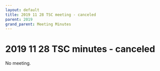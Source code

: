 ```yaml
---
layout: default
title: 2019 11 28 TSC meeting - canceled
parent: 2019
grand_parent: Meeting Minutes
---
```

# 2019 11 28 TSC minutes - canceled

No meeting.

